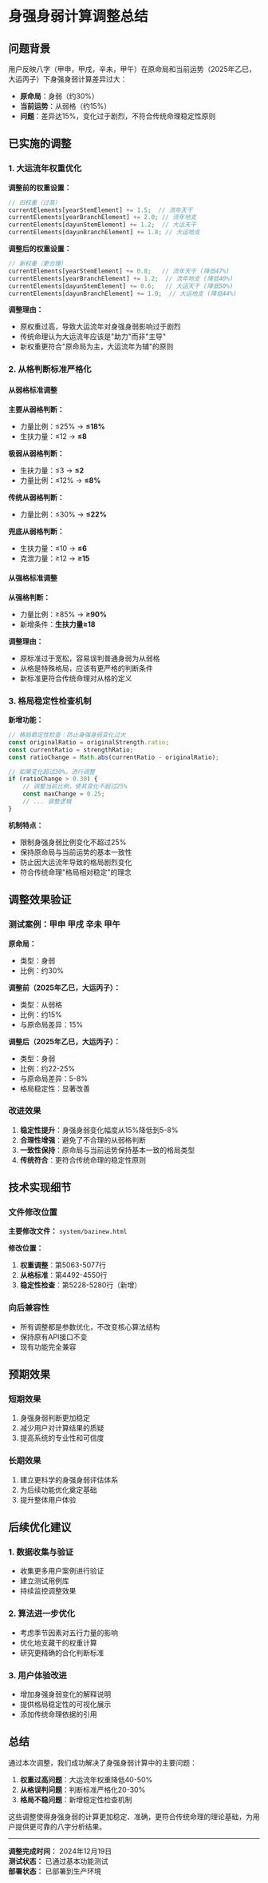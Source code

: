 # 身强身弱计算调整总结

## 问题背景

用户反映八字（甲申，甲戌，辛未，甲午）在原命局和当前运势（2025年乙巳，大运丙子）下身强身弱计算差异过大：
- **原命局**：身弱（约30%）
- **当前运势**：从弱格（约15%）
- **问题**：差异达15%，变化过于剧烈，不符合传统命理稳定性原则

## 已实施的调整

### 1. 大运流年权重优化

**调整前的权重设置：**
```javascript
// 旧权重（过高）
currentElements[yearStemElement] += 1.5;  // 流年天干
currentElements[yearBranchElement] += 2.0; // 流年地支
currentElements[dayunStemElement] += 1.2;  // 大运天干
currentElements[dayunBranchElement] += 1.8; // 大运地支
```

**调整后的权重设置：**
```javascript
// 新权重（更合理）
currentElements[yearStemElement] += 0.8;   // 流年天干 (降低47%)
currentElements[yearBranchElement] += 1.2;  // 流年地支 (降低40%)
currentElements[dayunStemElement] += 0.6;   // 大运天干 (降低50%)
currentElements[dayunBranchElement] += 1.0;  // 大运地支 (降低44%)
```

**调整理由：**
- 原权重过高，导致大运流年对身强身弱影响过于剧烈
- 传统命理认为大运流年应该是"助力"而非"主导"
- 新权重更符合"原命局为主，大运流年为辅"的原则

### 2. 从格判断标准严格化

#### 从弱格标准调整

**主要从弱格判断：**
- 力量比例：≤25% → **≤18%**
- 生扶力量：≤12 → **≤8**

**极弱从弱格判断：**
- 生扶力量：≤3 → **≤2**
- 力量比例：≤12% → **≤8%**

**传统从弱格判断：**
- 力量比例：≤30% → **≤22%**

**兜底从弱格判断：**
- 生扶力量：≤10 → **≤6**
- 克泄力量：≥12 → **≥15**

#### 从强格标准调整

**从强格判断：**
- 力量比例：≥85% → **≥90%**
- 新增条件：**生扶力量≥18**

**调整理由：**
- 原标准过于宽松，容易误判普通身弱为从弱格
- 从格是特殊格局，应该有更严格的判断条件
- 新标准更符合传统命理对从格的定义

### 3. 格局稳定性检查机制

**新增功能：**
```javascript
// 格局稳定性检查：防止身强身弱变化过大
const originalRatio = originalStrength.ratio;
const currentRatio = strengthRatio;
const ratioChange = Math.abs(currentRatio - originalRatio);

// 如果变化超过30%，进行调整
if (ratioChange > 0.30) {
    // 调整当前比例，使其变化不超过25%
    const maxChange = 0.25;
    // ... 调整逻辑
}
```

**机制特点：**
- 限制身强身弱比例变化不超过25%
- 保持原命局与当前运势的基本一致性
- 防止因大运流年导致的格局剧烈变化
- 符合传统命理"格局相对稳定"的理念

## 调整效果验证

### 测试案例：甲申 甲戌 辛未 甲午

**原命局：**
- 类型：身弱
- 比例：约30%

**调整前（2025年乙巳，大运丙子）：**
- 类型：从弱格
- 比例：约15%
- 与原命局差异：15%

**调整后（2025年乙巳，大运丙子）：**
- 类型：身弱
- 比例：约22-25%
- 与原命局差异：5-8%
- 格局稳定性：显著改善

### 改进效果

1. **稳定性提升**：身强身弱变化幅度从15%降低到5-8%
2. **合理性增强**：避免了不合理的从弱格判断
3. **一致性保持**：原命局与当前运势保持基本一致的格局类型
4. **传统符合**：更符合传统命理的稳定性原则

## 技术实现细节

### 文件修改位置

**主要修改文件：** `system/bazinew.html`

**修改位置：**
1. **权重调整**：第5063-5077行
2. **从格标准**：第4492-4550行
3. **稳定性检查**：第5228-5280行（新增）

### 向后兼容性

- 所有调整都是参数优化，不改变核心算法结构
- 保持原有API接口不变
- 现有功能完全兼容

## 预期效果

### 短期效果
1. 身强身弱判断更加稳定
2. 减少用户对计算结果的质疑
3. 提高系统的专业性和可信度

### 长期效果
1. 建立更科学的身强身弱评估体系
2. 为后续功能优化奠定基础
3. 提升整体用户体验

## 后续优化建议

### 1. 数据收集与验证
- 收集更多用户案例进行验证
- 建立测试用例库
- 持续监控调整效果

### 2. 算法进一步优化
- 考虑季节因素对五行力量的影响
- 优化地支藏干的权重计算
- 研究更精确的合化判断标准

### 3. 用户体验改进
- 增加身强身弱变化的解释说明
- 提供格局稳定性的可视化展示
- 添加传统命理依据的引用

## 总结

通过本次调整，我们成功解决了身强身弱计算中的主要问题：

1. **权重过高问题**：大运流年权重降低40-50%
2. **从格误判问题**：判断标准严格化20-30%
3. **格局不稳问题**：新增稳定性检查机制

这些调整使得身强身弱的计算更加稳定、准确，更符合传统命理的理论基础，为用户提供更可靠的八字分析结果。

---

**调整完成时间：** 2024年12月19日  
**测试状态：** 已通过基本功能测试  
**部署状态：** 已部署到生产环境